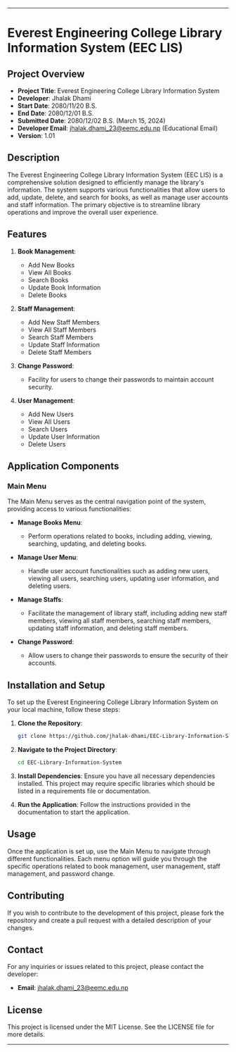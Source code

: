 
---

# Everest Engineering College Library Information System (EEC LIS)

## Project Overview

- **Project Title**: Everest Engineering College Library Information System
- **Developer**: Jhalak Dhami
- **Start Date**: 2080/11/20 B.S.
- **End Date**: 2080/12/01 B.S.
- **Submitted Date**: 2080/12/02 B.S. (March 15, 2024)
- **Developer Email**: jhalak.dhami_23@eemc.edu.np (Educational Email)
- **Version**: 1.01

## Description

The Everest Engineering College Library Information System (EEC LIS) is a comprehensive solution designed to efficiently manage the library's information. The system supports various functionalities that allow users to add, update, delete, and search for books, as well as manage user accounts and staff information. The primary objective is to streamline library operations and improve the overall user experience.

## Features

1. **Book Management**: 
    - Add New Books
    - View All Books
    - Search Books
    - Update Book Information
    - Delete Books

2. **Staff Management**:
    - Add New Staff Members
    - View All Staff Members
    - Search Staff Members
    - Update Staff Information
    - Delete Staff Members

3. **Change Password**:
    - Facility for users to change their passwords to maintain account security.

4. **User Management**:
    - Add New Users
    - View All Users
    - Search Users
    - Update User Information
    - Delete Users

## Application Components

### Main Menu

The Main Menu serves as the central navigation point of the system, providing access to various functionalities:

- **Manage Books Menu**: 
    - Perform operations related to books, including adding, viewing, searching, updating, and deleting books.

- **Manage User Menu**: 
    - Handle user account functionalities such as adding new users, viewing all users, searching users, updating user information, and deleting users.

- **Manage Staffs**: 
    - Facilitate the management of library staff, including adding new staff members, viewing all staff members, searching staff members, updating staff information, and deleting staff members.

- **Change Password**:
    - Allow users to change their passwords to ensure the security of their accounts.

## Installation and Setup

To set up the Everest Engineering College Library Information System on your local machine, follow these steps:

1. **Clone the Repository**:
    ```sh
    git clone https://github.com/jhalak-dhami/EEC-Library-Information-System.git
    ```

2. **Navigate to the Project Directory**:
    ```sh
    cd EEC-Library-Information-System
    ```

3. **Install Dependencies**:
    Ensure you have all necessary dependencies installed. This project may require specific libraries which should be listed in a requirements file or documentation.

4. **Run the Application**:
    Follow the instructions provided in the documentation to start the application.

## Usage

Once the application is set up, use the Main Menu to navigate through different functionalities. Each menu option will guide you through the specific operations related to book management, user management, staff management, and password change.

## Contributing

If you wish to contribute to the development of this project, please fork the repository and create a pull request with a detailed description of your changes.

## Contact

For any inquiries or issues related to this project, please contact the developer:

- **Email**: jhalak.dhami_23@eemc.edu.np

## License

This project is licensed under the MIT License. See the LICENSE file for more details.

---


